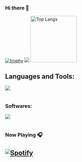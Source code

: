 ### Hi there 👋
[![trophy](https://github-profile-trophy.vercel.app/?username=takumi0706&theme=onedark)](https://github-profile-trophy.vercel.app/?username=takumi0706&theme=tokyonight)
![](https://github-profile-summary-cards.vercel.app/api/cards/profile-details?username=takumi0706&theme=2077)
<img alt="Top Langs" height="150px" src="https://github-readme-stats.vercel.app/api/top-langs/?username=takumi0706&layout=compact&count_private=true&show_icons=true&theme=tokyonight" />

## Languages and Tools:
<picture>
  <img src="https://skillicons.dev/icons?i=c,java,python,r,sqlite,mysql,git,github,linux,md" /> <br /><br />
</picture>
</p>

### Softwares:
<picture>
  <img src="https://skillicons.dev/icons?i=vim,pychar,clion,webstorm,matlab,ubuntu,discord,notion" /> <br /><br />
</picture>
</p>


### Now Playing 🎧

[![Spotify](https://github-readme-remake.vercel.app/api/spotify)](https://open.spotify.com/user/ugc6bz27rrzb1hjefv2yndfj4)
<br/>
---
